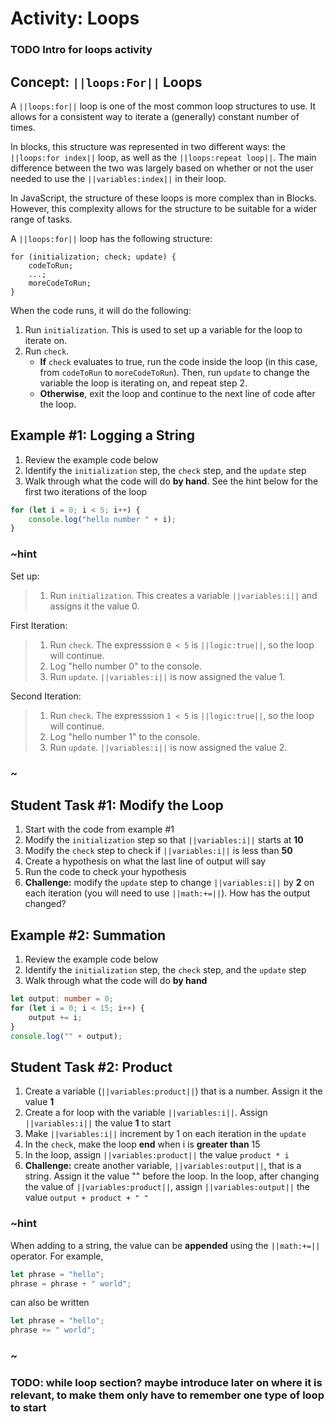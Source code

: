 # Activity: Loops

### TODO Intro for loops activity

## Concept: ``||loops:For||`` Loops

A ``||loops:for||`` loop is one of the most common loop structures to use. It allows for a consistent way to iterate a (generally) constant number of times.

In blocks, this structure was represented in two different ways: the ``||loops:for index||`` loop, as well as the ``||loops:repeat loop||``. The main difference between the two was largely based on whether or not the user needed to use the ``||variables:index||`` in their loop.

In JavaScript, the structure of these loops is more complex than in Blocks. However, this complexity allows for the structure to be suitable for a wider range of tasks.

A ``||loops:for||`` loop has the following structure:

```typescript-ignore
for (initialization; check; update) {
    codeToRun;
    ...;
    moreCodeToRun;
}
```

When the code runs, it will do the following:

1. Run ``initialization``. This is used to set up a variable for the loop to iterate on.
2. Run ``check``.
    * **If** ``check`` evaluates to true, run the code inside the loop (in this case, from ``codeToRun`` to ``moreCodeToRun``). Then, run ``update`` to change the variable the loop is iterating on, and repeat step 2.
    * **Otherwise**, exit the loop and continue to the next line of code after the loop.

## Example #1: Logging a String

1. Review the example code below
2. Identify the ``initialization`` step, the ``check`` step, and the ``update`` step
3. Walk through what the code will do **by hand**. See the hint below for the first two iterations of the loop

```typescript
for (let i = 0; i < 5; i++) {
    console.log("hello number " + i);
}
```

### ~hint

Set up:

>1. Run ``initialization``. This creates a variable ``||variables:i||`` and assigns it the value 0.

First Iteration:

>1. Run ``check``. The expresssion ``0 < 5`` is ``||logic:true||``, so the loop will continue.
>2. Log "hello number 0" to the console.
>3. Run ``update``. ``||variables:i||`` is now assigned the value 1.

Second Iteration:

>1. Run ``check``. The expresssion ``1 < 5`` is ``||logic:true||``, so the loop will continue.
>2. Log "hello number 1" to the console.
>3. Run ``update``. ``||variables:i||`` is now assigned the value 2.

### ~

## Student Task #1: Modify the Loop

1. Start with the code from example #1
2. Modify the ``initialization`` step so that ``||variables:i||`` starts at **10**
3. Modify the ``check`` step to check if ``||variables:i||`` is less than **50**
4. Create a hypothesis on what the last line of output will say
5. Run the code to check your hypothesis
6. **Challenge:** modify the ``update`` step to change ``||variables:i||`` by **2** on each iteration (you will need to use ``||math:+=||``). How has the output changed?

## Example #2: Summation

1. Review the example code below
2. Identify the ``initialization`` step, the ``check`` step, and the ``update`` step
3. Walk through what the code will do **by hand**

```typescript
let output: number = 0;
for (let i = 0; i < 15; i++) {
    output += i;
}
console.log("" + output);
```

## Student Task #2: Product

1. Create a variable (``||variables:product||``) that is a number. Assign it the value **1**
2. Create a for loop with the variable ``||variables:i||``. Assign ``||variables:i||`` the value **1** to start
3. Make ``||variables:i||`` increment by 1 on each iteration in the ``update``
4. In the ``check``, make the loop **end** when i is **greater than** 15
5. In the loop, assign ``||variables:product||`` the value ``product * i``
6. **Challenge:** create another variable, ``||variables:output||``, that is a string. Assign it the value "" before the loop. In the loop, after changing the value of ``||variables:product||``, assign ``||variables:output||`` the value ``output + product + " "``

### ~hint

When adding to a string, the value can be **appended** using the ``||math:+=||`` operator. For example, 

```typescript
let phrase = "hello";
phrase = phrase + " world";
```

can also be written

```typescript
let phrase = "hello";
phrase += " world";
```

### ~

### TODO: while loop section? maybe introduce later on where it is relevant, to make them only have to remember one type of loop to start